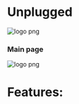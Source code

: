 #  Unplugged #
![logo png](https://www.stjohnsblackheath.org.uk/wp-content/uploads/2016/01/Unplugged-Logo-571x400.png)

### Main page ###

![logo png](https://im2.ezgif.com/tmp/ezgif-2-5af61f40853c.gif)

# Features:
